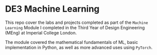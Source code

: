 # DE3 Machine Learning

This repo cover the labs and projects completed as part of the `Machine Learning` Module I completed in the Third Year of Design Engineering (MEng) at Imperial College London.

The module covered the mathematical fundamentals of ML, basic implementation in Python, as well as more advanced uses using `PyTorch`.